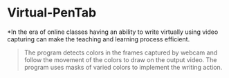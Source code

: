 # Virtual-PenTab

*In the era of online classes having an ability to write virtually using video capturing can make the teaching and learning process efficient.

>The program detects colors in the frames captured by webcam and follow the movement of the colors to draw on the output video.
>The program uses masks of varied colors to implement the writing action.
